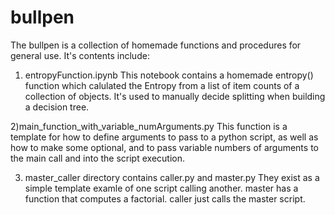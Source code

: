 # bullpen
The bullpen is a collection of homemade functions and procedures for general use.
It's contents include:
  1) entropyFunction.ipynb
    This notebook contains a homemade entropy() function which calulated the Entropy from a list of item counts of a collection of objects.  It's used to manually decide   splitting when building a decision tree.
  
  2)main_function_with_variable_numArguments.py
	This function is a template for how to define arguments to pass to a python script, as well as
	how to make some optional, and to pass variable numbers of arguments to the main call and into the
	script execution.
	
  3) master_caller directory contains caller.py and master.py
		They exist as a simple template examle of one script calling another.
		master has a function that computes a factorial.  caller just calls the master script.
		